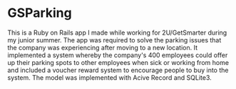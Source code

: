 # GSParking

This is a Ruby on Rails app I made while working for 2U/GetSmarter during my junior summer. The app was required to solve the parking issues that the company was experiencing after moving to a new location. It implemented a system whereby the company's 400 employees could offer up their parking spots to other employees when sick or working from home and included a voucher reward system to encourage people to buy into the system. The model was implemented with Acive Record and SQLite3.
